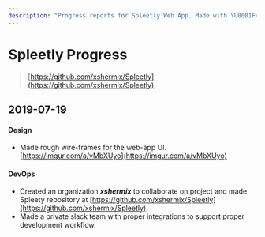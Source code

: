 ```yaml
---
description: "Progress reports for Spleetly Web App. Made with \U0001F49B by @shermisaurus and @xAtishayx"
---
```


# Spleetly Progress

> [https://github.com/xshermix/Spleetly](https://github.com/xshermix/Spleetly)

## 2019-07-19

#### Design

* Made rough wire-frames for the web-app UI. [https://imgur.com/a/vMbXUyo](https://imgur.com/a/vMbXUyo)

#### DevOps

* Created an organization _**xshermix**_ to collaborate on project and made Spleety repository at [https://github.com/xshermix/Spleetly](https://github.com/xshermix/Spleetly).
* Made a private slack team with proper integrations to support proper development workflow.

#### 



